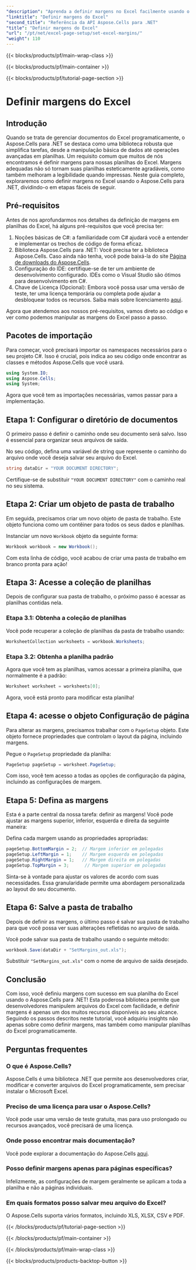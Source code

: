 ```yaml
---
"description": "Aprenda a definir margens no Excel facilmente usando o Aspose.Cells para .NET com nosso guia passo a passo. Perfeito para desenvolvedores que buscam aprimorar o layout de suas planilhas."
"linktitle": "Definir margens do Excel"
"second_title": "Referência da API Aspose.Cells para .NET"
"title": "Definir margens do Excel"
"url": "/pt/net/excel-page-setup/set-excel-margins/"
"weight": 110
---
```


{{< blocks/products/pf/main-wrap-class >}}

{{< blocks/products/pf/main-container >}}

{{< blocks/products/pf/tutorial-page-section >}}

# Definir margens do Excel

## Introdução

Quando se trata de gerenciar documentos do Excel programaticamente, o Aspose.Cells para .NET se destaca como uma biblioteca robusta que simplifica tarefas, desde a manipulação básica de dados até operações avançadas em planilhas. Um requisito comum que muitos de nós encontramos é definir margens para nossas planilhas do Excel. Margens adequadas não só tornam suas planilhas esteticamente agradáveis, como também melhoram a legibilidade quando impressas. Neste guia completo, exploraremos como definir margens no Excel usando o Aspose.Cells para .NET, dividindo-o em etapas fáceis de seguir.

## Pré-requisitos

Antes de nos aprofundarmos nos detalhes da definição de margens em planilhas do Excel, há alguns pré-requisitos que você precisa ter:

1. Noções básicas de C#: a familiaridade com C# ajudará você a entender e implementar os trechos de código de forma eficaz.
2. Biblioteca Aspose.Cells para .NET: Você precisa ter a biblioteca Aspose.Cells. Caso ainda não tenha, você pode baixá-la do site [Página de downloads do Aspose.Cells](https://releases.aspose.com/cells/net/).
3. Configuração do IDE: certifique-se de ter um ambiente de desenvolvimento configurado. IDEs como o Visual Studio são ótimos para desenvolvimento em C#.
4. Chave de Licença (Opcional): Embora você possa usar uma versão de teste, ter uma licença temporária ou completa pode ajudar a desbloquear todos os recursos. Saiba mais sobre licenciamento [aqui](https://purchase.aspose.com/temporary-license/).

Agora que atendemos aos nossos pré-requisitos, vamos direto ao código e ver como podemos manipular as margens do Excel passo a passo.

## Pacotes de importação

Para começar, você precisará importar os namespaces necessários para o seu projeto C#. Isso é crucial, pois indica ao seu código onde encontrar as classes e métodos Aspose.Cells que você usará.

```csharp
using System.IO;
using Aspose.Cells;
using System;
```

Agora que você tem as importações necessárias, vamos passar para a implementação.

## Etapa 1: Configurar o diretório de documentos

O primeiro passo é definir o caminho onde seu documento será salvo. Isso é essencial para organizar seus arquivos de saída. 

No seu código, defina uma variável de string que represente o caminho do arquivo onde você deseja salvar seu arquivo do Excel. 

```csharp
string dataDir = "YOUR DOCUMENT DIRECTORY";
```

Certifique-se de substituir `"YOUR DOCUMENT DIRECTORY"` com o caminho real no seu sistema.

## Etapa 2: Criar um objeto de pasta de trabalho

Em seguida, precisamos criar um novo objeto de pasta de trabalho. Este objeto funciona como um contêiner para todos os seus dados e planilhas.

Instanciar um novo `Workbook` objeto da seguinte forma:

```csharp
Workbook workbook = new Workbook();
```

Com esta linha de código, você acabou de criar uma pasta de trabalho em branco pronta para ação!

## Etapa 3: Acesse a coleção de planilhas

Depois de configurar sua pasta de trabalho, o próximo passo é acessar as planilhas contidas nela.

### Etapa 3.1: Obtenha a coleção de planilhas

Você pode recuperar a coleção de planilhas da pasta de trabalho usando:

```csharp
WorksheetCollection worksheets = workbook.Worksheets;
```

### Etapa 3.2: Obtenha a planilha padrão

Agora que você tem as planilhas, vamos acessar a primeira planilha, que normalmente é a padrão:

```csharp
Worksheet worksheet = worksheets[0];
```

Agora, você está pronto para modificar esta planilha!

## Etapa 4: acesse o objeto Configuração de página

Para alterar as margens, precisamos trabalhar com o `PageSetup` objeto. Este objeto fornece propriedades que controlam o layout da página, incluindo margens.

Pegue o `PageSetup` propriedade da planilha:

```csharp
PageSetup pageSetup = worksheet.PageSetup;
```

Com isso, você tem acesso a todas as opções de configuração da página, incluindo as configurações de margem.

## Etapa 5: Defina as margens

Esta é a parte central da nossa tarefa: definir as margens! Você pode ajustar as margens superior, inferior, esquerda e direita da seguinte maneira:

Defina cada margem usando as propriedades apropriadas:

```csharp
pageSetup.BottomMargin = 2;  // Margem inferior em polegadas
pageSetup.LeftMargin = 1;    // Margem esquerda em polegadas
pageSetup.RightMargin = 1;   // Margem direita em polegadas
pageSetup.TopMargin = 3;      // Margem superior em polegadas
```

Sinta-se à vontade para ajustar os valores de acordo com suas necessidades. Essa granularidade permite uma abordagem personalizada ao layout do seu documento.

## Etapa 6: Salve a pasta de trabalho

Depois de definir as margens, o último passo é salvar sua pasta de trabalho para que você possa ver suas alterações refletidas no arquivo de saída.

Você pode salvar sua pasta de trabalho usando o seguinte método:

```csharp
workbook.Save(dataDir + "SetMargins_out.xls");
```

Substituir `"SetMargins_out.xls"` com o nome de arquivo de saída desejado. 

## Conclusão

Com isso, você definiu margens com sucesso em sua planilha do Excel usando o Aspose.Cells para .NET! Esta poderosa biblioteca permite que desenvolvedores manipulem arquivos do Excel com facilidade, e definir margens é apenas um dos muitos recursos disponíveis ao seu alcance. Seguindo os passos descritos neste tutorial, você adquiriu insights não apenas sobre como definir margens, mas também como manipular planilhas do Excel programaticamente. 

## Perguntas frequentes

### O que é Aspose.Cells?
Aspose.Cells é uma biblioteca .NET que permite aos desenvolvedores criar, modificar e converter arquivos do Excel programaticamente, sem precisar instalar o Microsoft Excel.

### Preciso de uma licença para usar o Aspose.Cells?
Você pode usar uma versão de teste gratuita, mas para uso prolongado ou recursos avançados, você precisará de uma licença.

### Onde posso encontrar mais documentação?
Você pode explorar a documentação do Aspose.Cells [aqui](https://reference.aspose.com/cells/net/).

### Posso definir margens apenas para páginas específicas?
Infelizmente, as configurações de margem geralmente se aplicam a toda a planilha e não a páginas individuais.

### Em quais formatos posso salvar meu arquivo do Excel?
O Aspose.Cells suporta vários formatos, incluindo XLS, XLSX, CSV e PDF.

{{< /blocks/products/pf/tutorial-page-section >}}

{{< /blocks/products/pf/main-container >}}

{{< /blocks/products/pf/main-wrap-class >}}

{{< blocks/products/products-backtop-button >}}